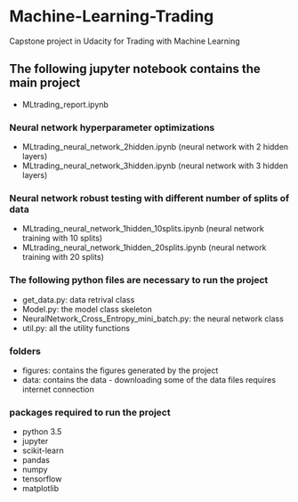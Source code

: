 # Machine-Learning-Trading
Capstone project in Udacity for Trading with Machine Learning

## The following jupyter notebook contains the main project
* MLtrading_report.ipynb

### Neural network hyperparameter optimizations
* MLtrading_neural_network_2hidden.ipynb (neural network with 2 hidden layers)
* MLtrading_neural_network_3hidden.ipynb (neural network with 3 hidden layers)

### Neural network robust testing with different number of splits of data
*  MLtrading_neural_network_1hidden_10splits.ipynb (neural network training with 10 splits) 
*  MLtrading_neural_network_1hidden_20splits.ipynb (neural network training with 20 splits)

### The following python files are necessary to run the project
* get_data.py: data retrival class
* Model.py: the model class skeleton
* NeuralNetwork_Cross_Entropy_mini_batch.py: the neural network class
* util.py: all the utility functions

### folders
* figures: contains the figures generated by the project
* data: contains the data - downloading some of the data files requires internet connection

### packages required to run the project
* python 3.5
* jupyter
* scikit-learn
* pandas
* numpy
* tensorflow
* matplotlib
